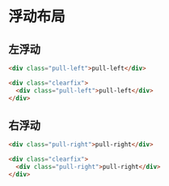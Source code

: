 # 浮动布局

## 左浮动

```html
<div class="pull-left">pull-left</div>
```

````html
<div class="clearfix">
  <div class="pull-left">pull-left</div>
</div>
````

## 右浮动

```html
<div class="pull-right">pull-right</div>
```

````html
<div class="clearfix">
  <div class="pull-right">pull-right</div>
</div>
````